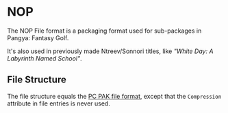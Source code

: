 # NOP

The NOP File format is a packaging format used for sub-packages in Pangya: Fantasy Golf.

It's also used in previously made Ntreev/Sonnori titles, like _"White Day: A Labyrinth Named School"_.

## File Structure

The file structure equals the [PC PAK file format](https://github.com/pangyatools/Documentation/tree/82e1bce5438bddffe7fba2f35a1b4be730a971c5/PSP/PC/PAK.md), except that the `Compression` attribute in file entries is never used.

